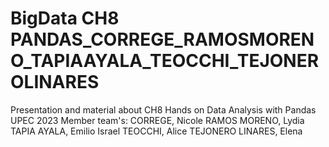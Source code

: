 # BigData CH8 PANDAS_CORREGE_RAMOSMORENO_TAPIAAYALA_TEOCCHI_TEJONEROLINARES
Presentation and material about CH8 Hands on Data Analysis with Pandas UPEC 2023
Member team's: 
CORREGE, Nicole
RAMOS MORENO, Lydia
TAPIA AYALA, Emilio Israel
TEOCCHI, Alice
TEJONERO LINARES, Elena
